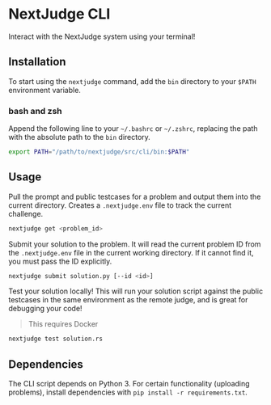 # NextJudge CLI

Interact with the NextJudge system using your terminal!


## Installation

To start using the `nextjudge` command, add the `bin` directory to your `$PATH` environment variable.

### bash and zsh
Append the following line to your `~/.bashrc` or `~/.zshrc`, replacing the path with the absolute path to the `bin` directory.
```sh
export PATH="/path/to/nextjudge/src/cli/bin:$PATH"
```


## Usage
Pull the prompt and public testcases for a problem and output them into the current directory. Creates a `.nextjudge.env` file to track the current challenge.
```sh
nextjudge get <problem_id>
```

Submit your solution to the problem. It will read the current problem ID from the `.nextjudge.env` file in the current working directory. If it cannot find it, you must pass the ID explicitly.
```sh
nextjudge submit solution.py [--id <id>]
```

Test your solution locally! This will run your solution script against the public testcases in the same environment as the remote judge, and is great for debugging your code!
> This requires Docker
```sh
nextjudge test solution.rs
```

## Dependencies
The CLI script depends on Python 3. For certain functionality (uploading problems), install dependencies with `pip install -r requirements.txt`.

